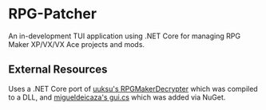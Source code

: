# RPG-Patcher
An in-development TUI application using .NET Core for managing RPG Maker XP/VX/VX Ace projects and mods. 


## External Resources
Uses a .NET Core port of [uuksu's RPGMakerDecrypter](https://github.com/uuksu/RPGMakerDecrypter/) which was compiled to a DLL, and [migueldeicaza's gui.cs](https://github.com/migueldeicaza/gui.cs) which was added via NuGet.

##
